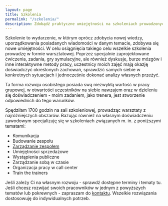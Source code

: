 ```yaml
---
layout: page
title: Szkolenia
permalink: "/szkolenia/"
description: Zdobądź praktyczne umiejętności na szkoleniach prowadzonych przez Aleksandrę Demko. Treść szkoleń dostosowana do potrzeb i oczekiwań klientów
---
```


Szkolenie to wydarzenie, w którym oprócz zdobycia nowej wiedzy, uporządkowania posiadanych wiadomości w danym temacie, zdobywa się nowe umiejętności. W celu osiągnięcia takiego celu wszelkie szkolenia prowadzę w formie warsztatowej. Poprzez specjalnie zaprojektowane ćwiczenia, zadania, gry symulacyjne, ale również dyskusje, burze mózgów i inne interaktywne metody pracy, uczestnicy moich zajęć mają okazję doświadczyć określonych zachowań, sprawdzić samych siebie w konkretnych sytuacjach i jednocześnie dokonać analizy własnych przeżyć.

Ta forma rozwoju osobistego posiada swą niezwykłą wartość w pracy grupowej, w otwartości uczestników na siebie nawzajem oraz w dzieleniu się doświadczeniem - moim zadaniem, jako trenera, jest stworzenie odpowiednich do tego warunków.  
	
Spędziłam 1700 godzin na sali szkoleniowej, prowadząc warsztaty z najróżniejszych obszarów. Bazując również na własnym doświadczeniu zawodowym specjalizuję się w szkoleniach  związanych m. in. z poniższymi tematami:

- Komunikacja
- Budowanie zespołu 
- [Zarządzanie zespołem](http://www.demcoach.com/szkolenia/zarzadzanie-zespolem)
- Umiejętności sprzedażowe
- Wystąpienia publiczne 
- Zarządzanie sobą w czasie
- Organizacja pracy w call center
- Train the trainers

Jeśli zależy Ci na własnym rozwoju - sprawdź dostępne terminy i tematy tu. Jeśli chcesz rozwijać swoich pracowników w jednym z powyższych tematów lub pokrewnych - zapraszam do [kontaktu](http://www.demcoach.com/kontakt). Wszelkie rozwiązania dostosowuję do indywidualnych potrzeb.

